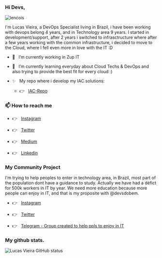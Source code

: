 
### Hi Devs, 

![lencois](https://user-images.githubusercontent.com/21229105/141657554-8d1ff427-2cc2-4993-a0a0-26294aea03cd.png)

  I'm Lucas Vieira, a DevOps Specialist living in Brazil, i have been working with devops belong 4 years, and in Technology area 9 years. I started in development/support, after 2 years i switched to infrasctructure where after a few years working with the common infrastructure, i decided to move to the Cloud, where I fell even more in love with the IT :D

- 🔭 &nbsp; I’m currently working in Zup IT

- 🌱 &nbsp; I’m currently learning everyday about Cloud Techs & DevOps and also trying to provide the best fit for every cloud :)

- ✨ &nbsp; My repo where i develop my IAC solutions:

     - 👉 &nbsp; [IAC-Repo](https://github.com/lucasp0r/lucasp0r-iac-public.git)

### 📫 How to reach me 

  - 👉 &nbsp; [Instagram](https://instagram.com/lucasp0r)

  - 👉 &nbsp; [Twitter](https://twitter.com/lucasp0rV2)

  - 👉 &nbsp; [Medium](https://lucasmarcelinovieira.medium.com/)

  - 👉 &nbsp; [Linkedin](https://www.linkedin.com/in/lucasvieirap0r/)

### My Community Project

  I'm trying to help peoples to enter in technology area, in Brazil, most part of the population dont have a guidance to study. Actually we have had a défict for 500k workers in IT by year. We need more education because more people can enjoy in IT, and that is my proposite with @devsdobem.

  - 👉 &nbsp; [Instagram](https://www.instagram.com/devsdobem/)

  - 👉 &nbsp; [Twitter](https://twitter.com/devsdobem/)
  
  - 👉 &nbsp; [Telegram - Group created to help ppls to enjoy in IT](https://t.me/joinchat/Cd-SEALZeg9iZWY5)


### My github stats.


![Lucas Vieira GitHub status](https://github-readme-stats.vercel.app/api/?username=lucasp0r&count_private=true&show_icons=true&theme=dark)

